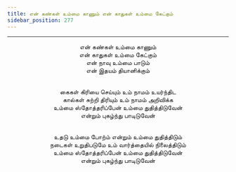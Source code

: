 ```yaml
---
title: என் கண்கள் உம்மை காணும் என் காதுகள் உம்மை கேட்கும்
sidebar_position: 277
---
```


---
<center>
என் கண்கள் உம்மை காணும்<br/>
என் காதுகள் உம்மை கேட்கும்<br/>
என் நாவு உம்மை பாடும்<br/>
என் இதயம் தியானிக்கும்<br/><br/>

கைகள் கிரியை செய்யும் உம் நாமம் உயர்ந்திட<br/>
கால்கள் சுற்றி திரியும் உம் நாமம் அறிவிக்க<br/>
உம்மை ஸ்தோத்தரிப்பேன் உம்மை துதித்திடுவேன்<br/>
என்றும் புகழ்ந்து பாடிடுவேன்<br/><br/>

உதடு உம்மை போற்ம் என்றும் உம்மை துதித்திடும்<br/>
நடைகள் உறுதிபடுமே உம் வார்த்தையில் நிலைத்திடும்<br/>
உம்மை ஸ்தோத்தரிப்பேன் உம்மை துதித்திடுவேன்<br/>
என்றும் புகழ்ந்து பாடிடுவேன்
</center>